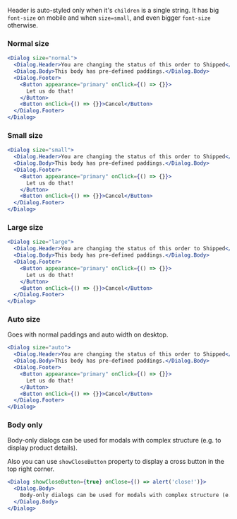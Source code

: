 Header is auto-styled only when it's `children` is a single string. It has big `font-size` on mobile
and when `size=small`, and even bigger `font-size` otherwise.

### Normal size

```jsx
<Dialog size="normal">
  <Dialog.Header>You are changing the status of this order to Shipped</Dialog.Header>
  <Dialog.Body>This body has pre-defined paddings.</Dialog.Body>
  <Dialog.Footer>
    <Button appearance="primary" onClick={() => {}}>
      Let us do that!
    </Button>
    <Button onClick={() => {}}>Cancel</Button>
  </Dialog.Footer>
</Dialog>
```

### Small size

```jsx
<Dialog size="small">
  <Dialog.Header>You are changing the status of this order to Shipped</Dialog.Header>
  <Dialog.Body>This body has pre-defined paddings.</Dialog.Body>
  <Dialog.Footer>
    <Button appearance="primary" onClick={() => {}}>
      Let us do that!
    </Button>
    <Button onClick={() => {}}>Cancel</Button>
  </Dialog.Footer>
</Dialog>
```

### Large size

```jsx
<Dialog size="large">
  <Dialog.Header>You are changing the status of this order to Shipped</Dialog.Header>
  <Dialog.Body>This body has pre-defined paddings.</Dialog.Body>
  <Dialog.Footer>
    <Button appearance="primary" onClick={() => {}}>
      Let us do that!
    </Button>
    <Button onClick={() => {}}>Cancel</Button>
  </Dialog.Footer>
</Dialog>
```

### Auto size

Goes with normal paddings and auto width on desktop.

```jsx
<Dialog size="auto">
  <Dialog.Header>You are changing the status of this order to Shipped</Dialog.Header>
  <Dialog.Body>This body has pre-defined paddings.</Dialog.Body>
  <Dialog.Footer>
    <Button appearance="primary" onClick={() => {}}>
      Let us do that!
    </Button>
    <Button onClick={() => {}}>Cancel</Button>
  </Dialog.Footer>
</Dialog>
```

### Body only

Body-only dialogs can be used for modals with complex structure (e.g. to display product details).

Also you can use `showCloseButton` property to display a cross button in the top right corner.

```jsx
<Dialog showCloseButton={true} onClose={() => alert('close!')}>
  <Dialog.Body>
    Body-only dialogs can be used for modals with complex structure (e.g. to display product details).
  </Dialog.Body>
</Dialog>
```
